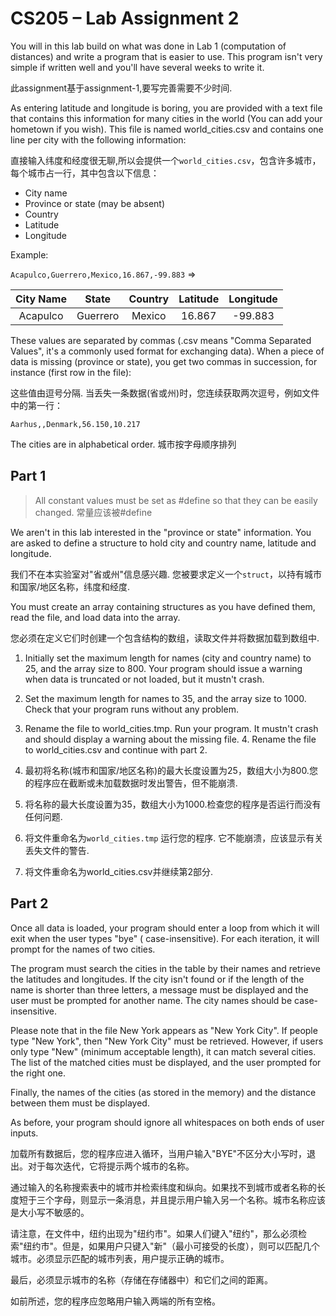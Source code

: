 <!--
 * @Github: https://github.com/Certseeds
 * @Author: nanoseeds
 * @Date: 2020-06-07 09:55:44
 * @LastEditors: nanoseeds
 * @LastEditTime: 2021-06-21 20:23:44
 * @License: CC-BY-NC-SA_V4_0 or any later version
 -->

# CS205 – Lab Assignment 2

You will in this lab build on what was done in Lab 1 (computation of distances) and write a program that is easier to
use. This program isn't very simple if written well and you'll have several weeks to write it.

此assignment基于assignment-1,要写完善需要不少时间.

As entering latitude and longitude is boring, you are provided with a text file that contains this information for many
cities in the world (You can add your hometown if you wish). This file is named world_cities.csv and contains one line
per city with the following information:

直接输入纬度和经度很无聊,所以会提供一个`world_cities.csv`，包含许多城市，每个城市占一行，其中包含以下信息：

+ City name
+ Province or state (may be absent)
+ Country
+ Latitude
+ Longitude

Example:

`Acapulco,Guerrero,Mexico,16.867,-99.883` =>

| City Name |  State   | Country | Latitude | Longitude |
| :-------: | :------: | :-----: | :------: | :-------: |
| Acapulco  | Guerrero | Mexico  |  16.867  |  -99.883  |

These values are separated by commas (.csv means "Comma Separated Values", it's a commonly used format for exchanging
data). When a piece of data is missing (province or state), you get two commas in succession, for instance (first row in
the file):

这些值由逗号分隔. 当丢失一条数据(省或州)时，您连续获取两次逗号，例如文件中的第一行：

`Aarhus,,Denmark,56.150,10.217`

The cities are in alphabetical order. 城市按字母顺序排列

## Part 1

> All constant values must be set as #define so that they can be easily changed.
> 常量应该被#define

We aren't in this lab interested in the "province or state" information. You are asked to define a structure to hold
city and country name, latitude and longitude.

我们不在本实验室对"省或州"信息感兴趣. 您被要求定义一个`struct`，以持有城市和国家/地区名称，纬度和经度.

You must create an array containing structures as you have defined them, read the file, and load data into the array.

您必须在定义它们时创建一个包含结构的数组，读取文件并将数据加载到数组中.

1. Initially set the maximum length for names (city and country name) to 25, and the array size to 800. Your program
   should issue a warning when data is truncated or not loaded, but it mustn't crash.

2. Set the maximum length for names to 35, and the array size to 1000. Check that your program runs without any problem.

3. Rename the file to world_cities.tmp. Run your program. It mustn't crash and should display a warning about the
   missing file. 4. Rename the file to world_cities.csv and continue with part 2.

1. 最初将名称(城市和国家/地区名称)的最大长度设置为25，数组大小为800.您的程序应在截断或未加载数据时发出警告，但不能崩溃.

2. 将名称的最大长度设置为35，数组大小为1000.检查您的程序是否运行而没有任何问题.

3. 将文件重命名为`world_cities.tmp` 运行您的程序. 它不能崩溃，应该显示有关丢失文件的警告.

4. 将文件重命名为world_cities.csv并继续第2部分.

## Part 2

Once all data is loaded, your program should enter a loop from which it will exit when the user types "bye" (
case-insensitive). For each iteration, it will prompt for the names of two cities.

The program must search the cities in the table by their names and retrieve the latitudes and longitudes. If the city
isn't found or if the length of the name is shorter than three letters, a message must be displayed and the user must be
prompted for another name. The city names should be case-insensitive.

Please note that in the file New York appears as "New York City". If people type "New York", then "New York City" must
be retrieved. However, if users only type "New" (minimum acceptable length), it can match several cities. The list of
the matched cities must be displayed, and the user prompted for the right one.

Finally, the names of the cities (as stored in the memory) and the distance between them must be displayed.

As before, your program should ignore all whitespaces on both ends of user inputs.

加载所有数据后，您的程序应进入循环，当用户输入"BYE"不区分大小写时，退出。对于每次迭代，它将提示两个城市的名称。

通过输入的名称搜索表中的城市并检索纬度和纵向。如果找不到城市或者名称的长度短于三个字母，则显示一条消息，并且提示用户输入另一个名称。城市名称应该是大小写不敏感的。

请注意，在文件中，纽约出现为"纽约市"。如果人们键入"纽约"，那么必须检索"纽约市"。但是，如果用户只键入"新"（最小可接受的长度），则可以匹配几个城市。必须显示匹配的城市列表，用户提示正确的城市。

最后，必须显示城市的名称（存储在存储器中）和它们之间的距离。

如前所述，您的程序应忽略用户输入两端的所有空格。